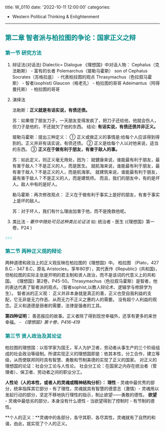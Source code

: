 title: W_0110
date: '2022-10-11 12:00:00'
categories:
  - Western Political Thinking & Enlightenment
---
## <font color="#008B8B">**第二章 智者派与柏拉图的争论：国家正义之辩**</font>

### <font color="#008B8B">**第一节 研究方法**</font>


1. 辩证法(对话法)  Dialectic= Dialogue
《理想国》中对话人物：
      Cephalus（克法勒斯） - 富有的长者 
      Polemarchus（玻勒马霍斯） son of Cephalus 
      Socrates（苏格拉底） - 代表柏拄图的观点 
      Thrasymachus（色拉叙马霍斯） - 智者(sophist)
      Glaucon（格老孔） - 柏拉图的哥哥 
      Adeimantus（阿得曼托斯） - 柏拉图的哥哥 

2. 演绎法

      法勒斯：**正义就是有话实说，有债还债。**

      苏：如果借了朋友刀子，一天朋友变得发疯了，把刀子还给他，他就会伤人，但刀子是他的，不还就欠了他的东西。
      结论: **有话实说，有债还债并非正义。**

      玻勒马霍斯：提出三种定义：
      ① 正义或做正义的事情是:给每个人应该得到得到的。正义并非有话实说，有债还债。
      ② 正义是给每个人以对他来说，适当的东西。
      ③ **正义在于做有利于朋友，有害于敌人的事。**

      苏：如此定义，则正义毫无用处，因为：
      就健康来说，谁能最有利于朋友，最有害于敌人？不是正义的人，而是医生。
      就航海来说，谁能最有利于朋友，最有害于敌人？不是正义的人，而是航海家。
      就建筑来说，谁能最有利于朋友，最有害于敌人？不是正义的人，而是建筑师。
      而且，我们的朋友中，有的是坏人。敌人中有的是好人。

      勒马霍斯：再次修改观点：
      正义在于做有利于事实上是好的朋友，有害于事实上是坏的敌人。

      苏：对于坏人，我们有什么理由加害于他，而不是挽救他呢。

3. 类比法
      *- 著作中随处可见这种类比论证法*
      如: 统治者 - 医生 (《理想国》第一卷，P24 )

<font color="#81D8D0">*xxx*</font>

### <font color="#008B8B">**第二节 两种正义观的辩论**</font>

两种道德和政治上的正义观反映在柏拉图的《理想国》中。
柏拉图 （Plato，427 B.C.- 347 B.C，原名 Aristocles，享年80岁），其代表作《Republic》(共和国)，但柏拉图的实际主张是开明的君主制和贤人政治，而不是该词的代意义上的共和国。
《理想国》第2卷，P45-50。Thrasymachus（色拉叙马霍斯）是智者，他的表达代表了智者派的观点。（智者sophist,以教人辩论术、逻辑学与修辞学为生）。
智者派的正义观：
正义并非本身就是真正的善，正义也受自我利益的支配，它无非是无力作恶、从而无力不正义之惠的人的需要。
没有超个人利益的观念。正义和道德是弱者的需要，法律是强者的工具。

**第四种证明：**
善恶报应的故事。正义者除了得到现世幸福外，还享有更多的来世幸福。
*- 《理想国》第十卷，P416-419*

### <font color="#008B8B">**第三节 贤人政治及其论证**</font>

柏拉图的理想国：以哲学家为国王，军人为护卫者，劳动者从事生产的三个阶级组成的社会政治等级制。所谓实现正义的理想国即是：依其本性，分工合作，建立等级，从而使联邦同时具有智慧、勇敢和节制美德的实现了正义的国家。
对正义的理想国的论证：社会分工论与人性论。
社会分工论：在国家之内存在统治者（管理者）、保卫者、劳动者之间的职业分工。

**人性论（人的本性，或者人的灵魂或精神结构分析）：**
**理性** - 灵魂中最优秀的部分，统率指挥其它部分 - 有了理性，灵魂就具有智慧的德意志（激情）- 灵魂用以发起行动的部分，坚定不移地执行理性的指示，制止欲望——勇敢的德性。
**欲望** - 灵魂中最低劣的部分，本身没有什么德性 - 当欲望得到了控制时 - 有节制的德性。

**个人的正义：**灵魂中的各部分，各守其职、各尽其性，灵魂就有了自然的和谐，由此，就实现了个人的正义。